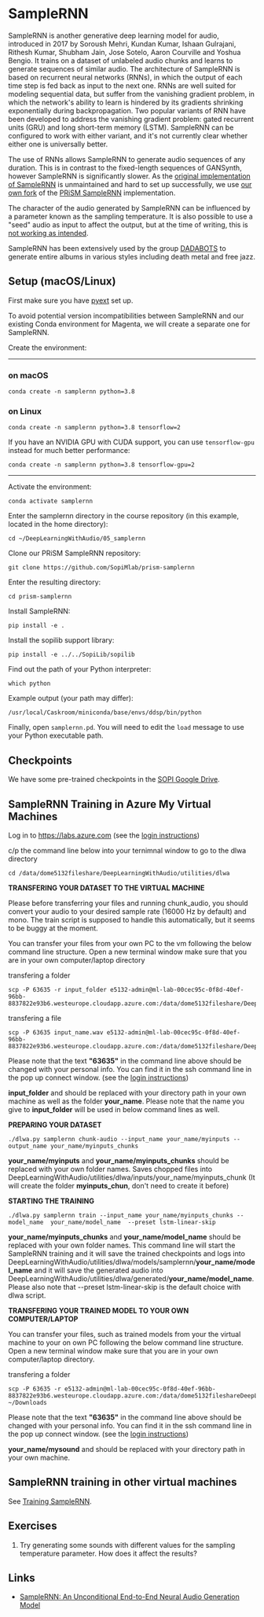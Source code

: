 # SampleRNN

SampleRNN is another generative deep learning model for audio, introduced in 2017 by Soroush Mehri, Kundan Kumar, Ishaan Gulrajani, Rithesh Kumar, Shubham Jain, Jose Sotelo, Aaron Courville and Yoshua Bengio. It trains on a dataset of unlabeled audio chunks and learns to generate sequences of similar audio. The architecture of SampleRNN is based on recurrent neural networks (RNNs), in which the output of each time step is fed back as input to the next one. RNNs are well suited for modeling sequential data, but suffer from the vanishing gradient problem, in which the network's ability to learn is hindered by its gradients shrinking exponentially during backpropagation. Two popular variants of RNN have been developed to address the vanishing gradient problem: gated recurrent units (GRU) and long short-term memory (LSTM). SampleRNN can be configured to work with either variant, and it's not currently clear whether either one is universally better.

The use of RNNs allows SampleRNN to generate audio sequences of any duration. This is in contrast to the fixed-length sequences of GANSynth, however SampleRNN is significantly slower. As the [original implementation of SampleRNN](https://github.com/soroushmehr/sampleRNN_ICLR2017) is unmaintained and hard to set up successfully, we use [our own fork](https://github.com/SopiMlab/prism-samplernn/) of the [PRiSM SampleRNN](https://github.com/rncm-prism/prism-samplernn/) implementation.

The character of the audio generated by SampleRNN can be influenced by a parameter known as the sampling temperature. It is also possible to use a "seed" audio as input to affect the output, but at the time of writing, this is [not working as intended](https://github.com/rncm-prism/prism-samplernn/issues/9#issuecomment-760905603).

SampleRNN has been extensively used by the group [DADABOTS](https://dadabots.com) to generate entire albums in various styles including death metal and free jazz.

## Setup (macOS/Linux)

First make sure you have [pyext](../utilities/pyext-setup/) set up.

To avoid potential version incompatibilities between SampleRNN and our existing Conda environment for Magenta, we will create a separate one for SampleRNN.

Create the environment:

----

### on macOS

```
conda create -n samplernn python=3.8
```

### on Linux

```
conda create -n samplernn python=3.8 tensorflow=2
```

If you have an NVIDIA GPU with CUDA support, you can use `tensorflow-gpu` instead for much better performance:

```
conda create -n samplernn python=3.8 tensorflow-gpu=2
```

----

Activate the environment:

```
conda activate samplernn
```

Enter the samplernn directory in the course repository (in this example, located in the home directory):

```
cd ~/DeepLearningWithAudio/05_samplernn
```

Clone our PRiSM SampleRNN repository:

```
git clone https://github.com/SopiMlab/prism-samplernn
```

Enter the resulting directory:

```
cd prism-samplernn
```

Install SampleRNN:

```
pip install -e .
```

Install the sopilib support library:

```
pip install -e ../../SopiLib/sopilib
```

Find out the path of your Python interpreter:

```
which python
```

Example output (your path may differ):

```
/usr/local/Caskroom/miniconda/base/envs/ddsp/bin/python
```

Finally, open `samplernn.pd`. You will need to edit the `load` message to use your Python executable path.

## Checkpoints

We have some pre-trained checkpoints in the [SOPI Google Drive](https://drive.google.com/drive/folders/1yoJhvr2UY0ID3AP6jumUItJJGSkiBEg_).


## SampleRNN Training in Azure My Virtual Machines

Log in to  https://labs.azure.com
(see the  [login instructions](https://github.com/SopiMlab/DeepLearningWithAudio/blob/master/00_introduction/))

c/p the command line below into your ternimnal window to go to the dlwa directory

```
cd /data/dome5132fileshare/DeepLearningWithAudio/utilities/dlwa

```



**TRANSFERING YOUR DATASET TO THE VIRTUAL MACHINE**

Please  before transferring your files and running chunk_audio, you should convert your audio to your desired sample rate (16000 Hz by default) and mono. The train script is supposed to handle this automatically, but it seems to be buggy at the moment.

You can transfer your files from your own PC to the vm following the below command line structure. Open a new terminal window make sure that you are in your own computer/laptop directory

transfering a folder

```
scp -P 63635 -r input_folder e5132-admin@ml-lab-00cec95c-0f8d-40ef-96bb-8837822e93b6.westeurope.cloudapp.azure.com:/data/dome5132fileshare/DeepLearningWithAudio/utilities/dlwa/inputs/your_name 

```
transfering a file
```
scp -P 63635 input_name.wav e5132-admin@ml-lab-00cec95c-0f8d-40ef-96bb-8837822e93b6.westeurope.cloudapp.azure.com:/data/dome5132fileshare/DeepLearningWithAudio/utilities/dlwa/inputs/your_name

```
Please note that the text **"63635"** in the command line above should be changed with your personal info. You can find it in the ssh command line in the pop up connect window. (see the  [login instructions](https://github.com/SopiMlab/DeepLearningWithAudio/blob/master/00_introduction/))

**input_folder** and should be replaced with your directory path in your own machine as well as the folder **your_name**. Please note that the name you give to **input_folder** will be used in below command lines as well.



**PREPARING YOUR DATASET**

```
./dlwa.py samplernn chunk-audio --input_name your_name/myinputs --output_name your_name/myinputs_chunks
```
**your_name/myinputs** and  **your_name/myinputs_chunks** should be replaced with your own folder names. Saves chopped files into DeepLearningWithAudio/utilities/dlwa/inputs/your_name/myinputs_chunk (It will create the folder **myinputs_chun**, don't need to create it before)



**STARTING THE TRAINING**

```
./dlwa.py samplernn train --input_name your_name/myinputs_chunks --model_name  your_name/model_name  --preset lstm-linear-skip
```
**your_name/myinputs_chunks** and  **your_name/model_name** should be replaced with your own folder names. This command line will start the SampleRNN training and it will save the trained checkpoints and logs into DeepLearningWithAudio/utilities/dlwa/models/samplernn/**your_name/model_name** and it will save the generated audio into DeepLearningWithAudio/utilities/dlwa/generated/**your_name/model_name**. Please also note that --preset lstm-linear-skip is the default choice with dlwa script.




**TRANSFERING YOUR TRAINED MODEL TO YOUR OWN COMPUTER/LAPTOP**

You can transfer your files, such as trained models from your the virtual machine to your on own PC  following the below command line structure. Open a new terminal window make sure that you are in your own computer/laptop directory.

transfering a folder

```
scp -P 63635 -r e5132-admin@ml-lab-00cec95c-0f8d-40ef-96bb-8837822e93b6.westeurope.cloudapp.azure.com:/data/dome5132fileshareDeepLearningWithAudio/utilities/dlwa/models/samplernn/your_name/model_name ~/Downloads

```

Please note that the text **"63635"** in the command line above should be changed with your personal info. You can find it in the ssh command line in the pop up connect window. (see the  [login instructions](https://github.com/SopiMlab/DeepLearningWithAudio/blob/master/00_introduction/))

**your_name/mysound** and should be replaced with your directory path in your own machine. 




## SampleRNN training in other virtual machines

See [Training SampleRNN](training.md).


## Exercises

1. Try generating some sounds with different values for the sampling temperature parameter. How does it affect the results?

## Links

- [SampleRNN: An Unconditional End-to-End Neural Audio Generation Model](https://arxiv.org/abs/1612.07837)
